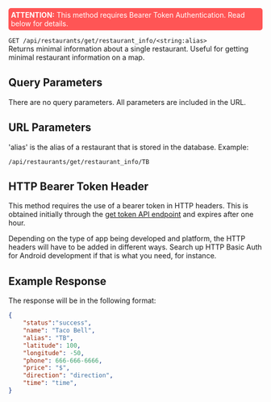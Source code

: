 <p style="padding: 5px; border-radius: 5px; background-color: #FF5555; color: white;"><b>ATTENTION:</b> This method requires Bearer Token Authentication. Read below for details.</p>

`GET /api/restaurants/get/restaurant_info/<string:alias>`  
Returns minimal information about a single restaurant. Useful for getting minimal restaurant information on a map.
## Query Parameters

There are no query parameters. All parameters are included in the URL.

## URL Parameters

'alias' is the alias of a restaurant that is stored in the database. Example:

`/api/restaurants/get/restaurant_info/TB`

## HTTP Bearer Token Header

This method requires the use of a bearer token in HTTP headers. This is obtained initially through the [get token API endpoint](/app/api/tokens.html) and expires after one hour.

Depending on the type of app being developed and platform, the HTTP headers will have to be added in different ways. Search up HTTP Basic Auth for Android development if that is what you need, for instance.

## Example Response

The response will be in the following format:

```json
{
    "status":"success",
    "name": "Taco Bell",
    "alias": "TB",
    "latitude": 100,
    "longitude": -50,
    "phone": 666-666-6666,
    "price": "$",
    "direction": "direction",
    "time": "time",
}
```
